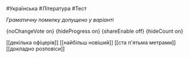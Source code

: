 #Українська #Література #Тест

*Граматичну помилку допущено у варіанті*

{noChangeVote on}
{hideProgress on}
{shareEnable off}
{hideCount on}

[[декілька офіцерів]]
[[найбільш новіший]]
[[ста п'ятьма метрами]]
[[докладно розповіси]]
